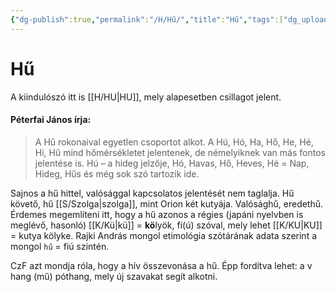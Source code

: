 ```yaml
---
{"dg-publish":true,"permalink":"/H/Hű/","title":"Hű","tags":["dg_uploaded"],"created":"2023-11-06T03:23","updated":"2023-11-06T03:23"}
---
```



# Hű

A kiindulószó itt is [[H/HU\|HU]], mely alapesetben csillagot jelent.  

#### Péterfai János írja:  

> A Hű rokonaival egyetlen csoportot alkot. A Hú, Hó, Ha, Hő, He, Hé, Hi, Hű mind hőmérsékletet jelentenek, de némelyiknek van más fontos jelentése is. Hú – a hideg jelzője, Hó, Havas, Hő, Heves, Hé = Nap, Hideg, Hűs és még sok szó tartozik ide.  

Sajnos a hű hittel, valósággal kapcsolatos jelentését nem taglalja. Hű követő, hű [[S/Szolga\|szolga]], mint Orion két kutyája. Valósághű, eredethű. Érdemes megemlíteni itt, hogy a hű azonos a régies (japáni nyelvben is meglévő, hasonló) [[K/Kü\|kü]] = **kö**lyök, fi(ú) szóval, mely lehet [[K/KU\|KU]] = kutya kölyke. Rajki András mongol etimológia szótárának adata szerint a mongol `hű` = fiú szintén.  

CzF azt mondja róla, hogy a hív összevonása a hű. Épp fordítva lehet: a v hang (mű) póthang, mely új szavakat segít alkotni.  